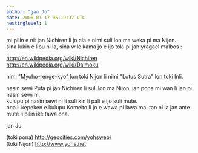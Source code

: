 ```yaml
---
author: "jan Jo"
date: 2008-01-17 05:19:37 UTC
nestinglevel: 1
---
```

mi pilin e ni: jan Nichiren li jo ala e nimi suli lon ma weka pi ma Nijon.  
sina lukin e lipu ni la, sina wile kama jo e ijo toki pi jan yragael.malbos :  
  
http://en.wikipedia.org/wiki/Nichiren  
http://en.wikipedia.org/wiki/Daimoku  
  
nimi "Myoho-renge-kyo" lon toki Nijon li nimi "Lotus Sutra" lon toki Inli.  
  
nasin sewi Puta pi jan Nichiren li suli lon ma Nijon. jan pona mi wan li jan pi nasin sewi ni.  
kulupu pi nasin sewi ni li suli kin li pali e ijo suli mute.  
ona li kepeken e kulupu Komeito li jo e wawa pi lawa ma. tan ni la jan ante mute li pilin ike tawa ona.  
  
  
jan Jo  
  
(toki pona) http://geocities.com/yohsweb/  
(toki Nijon) http://www.yohs.net
